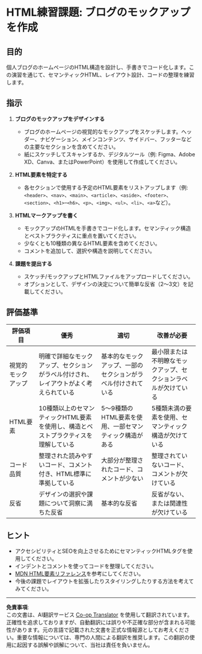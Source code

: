 <!--
CO_OP_TRANSLATOR_METADATA:
{
  "original_hash": "5a764667bbe82aa72ac0a67f4c97ff4a",
  "translation_date": "2025-10-03T09:04:36+00:00",
  "source_file": "3-terrarium/1-intro-to-html/assignment.md",
  "language_code": "ja"
}
-->
# HTML練習課題: ブログのモックアップを作成

## 目的

個人ブログのホームページのHTML構造を設計し、手書きでコード化します。この演習を通じて、セマンティックHTML、レイアウト設計、コードの整理を練習します。

## 指示

1. **ブログのモックアップをデザインする**
   - ブログのホームページの視覚的なモックアップをスケッチします。ヘッダー、ナビゲーション、メインコンテンツ、サイドバー、フッターなどの主要なセクションを含めてください。
   - 紙にスケッチしてスキャンするか、デジタルツール（例: Figma、Adobe XD、Canva、またはPowerPoint）を使用して作成してください。

2. **HTML要素を特定する**
   - 各セクションで使用する予定のHTML要素をリストアップします（例: `<header>`、`<nav>`、`<main>`、`<article>`、`<aside>`、`<footer>`、`<section>`、`<h1>`–`<h6>`、`<p>`、`<img>`、`<ul>`、`<li>`、`<a>`など）。

3. **HTMLマークアップを書く**
   - モックアップのHTMLを手書きでコード化します。セマンティック構造とベストプラクティスに重点を置いてください。
   - 少なくとも10種類の異なるHTML要素を含めてください。
   - コメントを追加して、選択や構造を説明してください。

4. **課題を提出する**
   - スケッチ/モックアップとHTMLファイルをアップロードしてください。
   - オプションとして、デザインの決定について簡単な反省（2～3文）を記載してください。

## 評価基準

| 評価項目         | 優秀                                                                                     | 適切                                                                         | 改善が必要                                                                     |
|------------------|------------------------------------------------------------------------------------------|------------------------------------------------------------------------------|--------------------------------------------------------------------------------|
| 視覚的モックアップ | 明確で詳細なモックアップ、セクションがラベル付けされ、レイアウトがよく考えられている       | 基本的なモックアップ、一部のセクションがラベル付けされている                  | 最小限または不明瞭なモックアップ、セクションラベルが欠けている                 |
| HTML要素         | 10種類以上のセマンティックHTML要素を使用し、構造とベストプラクティスを理解している          | 5～9種類のHTML要素を使用、一部セマンティック構造がある                        | 5種類未満の要素を使用、セマンティック構造が欠けている                          |
| コード品質       | 整理された読みやすいコード、コメント付き、HTML標準に準拠している                          | 大部分が整理されたコード、コメントが少ない                                   | 整理されていないコード、コメントが欠けている                                   |
| 反省             | デザインの選択や課題について洞察に満ちた反省                                              | 基本的な反省                                                                 | 反省がない、または関連性が欠けている                                           |

## ヒント

- アクセシビリティとSEOを向上させるためにセマンティックHTMLタグを使用してください。
- インデントとコメントを使ってコードを整理してください。
- [MDN HTML要素リファレンス](https://developer.mozilla.org/en-US/docs/Web/HTML/Element)を参考にしてください。
- 今後の課題でレイアウトを拡張したりスタイリングしたりする方法を考えてみてください。

---

**免責事項**:  
この文書は、AI翻訳サービス [Co-op Translator](https://github.com/Azure/co-op-translator) を使用して翻訳されています。正確性を追求しておりますが、自動翻訳には誤りや不正確な部分が含まれる可能性があります。元の言語で記載された文書を正式な情報源としてお考えください。重要な情報については、専門の人間による翻訳を推奨します。この翻訳の使用に起因する誤解や誤解について、当社は責任を負いません。